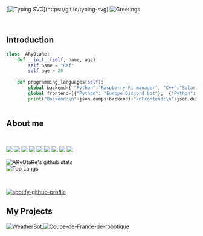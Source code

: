 
[![Typing SVG](https://readme-typing-svg.herokuapp.com?font=Roboto&color=%236F3CB8&center=true&vCenter=true&lines=%E5%A4%A7%E5%AE%B6%E5%A5%BD!+Hello!+Bonjour!+Guten+Tag!)](https://git.io/typing-svg) 
![Greetings](https://cdn.discordapp.com/emojis/595225951403638784.gif?size=4096)

<br/>

## Introduction

```py
class  ARyOtaRe:
	def __init__(self, name, age): 
		self.name = "Raf"
		self.age = 20
		
	def programming_languages(self):
		global backend={ "Python":"Raspberry Pi manager", "C++":"Solarius"}
		global frontend=[{"Python": "Europe Discord bot"},  {"Python": "Star Wars Archives Discord bot"},{"HTML": "Website"}]
		print("Backend:\n"+json.dumps(backend)+"\nFrontend:\n"+json.dumps(frontend))
		
```

## About me


<br/>

![](https://img.shields.io/badge/OS-Linux-informational?style=flat&logo=linux&logoColor=white&color=6aa6f8)
![](https://img.shields.io/badge/OS-Windows-informational?style=flat&logo=windows&logoColor=white&color=6aa6f8)
![](https://img.shields.io/badge/Editor-VS_Code-informational?style=flat&logo=visual-studio-code&logoColor=white&color=6aa6f8)
![](https://img.shields.io/badge/Editor-Visual_Studio-informational?style=flat&logo=visual-studio&logoColor=white&color=6aa6f8)
![](https://img.shields.io/badge/Editor-Nano-informational?style=flat&logo=nano&logoColor=white&color=6aa6f8)
![](https://img.shields.io/badge/Code-Python-informational?style=flat&logo=python&logoColor=white&color=6aa6f8)
![](https://img.shields.io/badge/Code-JavaScript-informational?style=flat&logo=javascript&logoColor=white&color=6aa6f8)
![](https://img.shields.io/badge/Tools-MySQL-informational?style=flat&logo=mysql&logoColor=white&color=6aa6f8)
![](https://img.shields.io/badge/Tools-SQLite-informational?style=flat&logo=sqlite&logoColor=white&color=6aa6f8)

![ARyOtaRe's github stats](https://github-readme-stats.vercel.app/api?username=ARyOtaRe&hide=prs&count_private=true)
<br/> ![Top Langs](https://github-readme-stats.vercel.app/api/top-langs/?username=ARyOtaRe) 

<br/>

[![spotify-github-profile](https://spotify-github-profile.vercel.app/api/view?uid=2163besfw2opoiwjryvzw5pya&cover_image=true&theme=natemoo-re&bar_color=974eb1)](https://spotify-github-profile.vercel.app/api/view?uid=2163besfw2opoiwjryvzw5pya&redirect=true)

## My Projects


<a href="https://github.com/ARyOtaRe/WeatherBot">
  <img align="center" src="https://github-readme-stats.vercel.app/api/pin/?username=aryotare&repo=WeatherBot&show_icons=true&line_height=27&title_color=8D33FF&text_color=8a919a&icon_color=8D33FF&bg_color=0d1117" alt="WeatherBot" />
</a>

<a href="https://github.com/ARyOtaRe/Coupe-de-France-de-robotique">
  <img align="center" src="https://github-readme-stats.vercel.app/api/pin/?username=aryotare&repo=Coupe-de-France-de-robotique&show_icons=true&line_height=27&title_color=1DE9B6&text_color=8a919a&icon_color=1DE9B6&bg_color=0d1117" alt="Coupe-de-France-de-robotique" />
</a>

